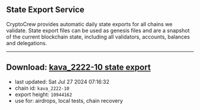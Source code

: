 ## State Export Service
CryptoCrew provides automatic daily state exports for all chains we validate. State export files can be used as genesis files and are a snapshot of the current blockchain state, including all validators, accounts, balances and delegations.

---
**Download: [kava_2222-10 state export](https://dl-eu2.ccvalidators.com/SERVICE/kava/kava_2222-10_export_10944162.json)**
---

- last updated: Sat Jul 27 2024 07:16:32
- chain id: `kava_2222-10`
- export height: `10944162`
- use for: airdrops, local tests, chain recovery
